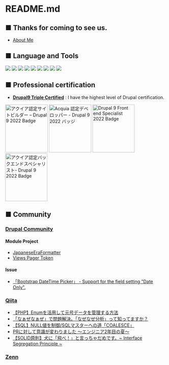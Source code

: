 # README.md
## ■ Thanks for coming to see us.
- [About Me](https://www.umekikazuya.me/)

## ■ Language and Tools
<p style="display: inline">
  <img src="https://img.shields.io/badge/-drupal-0678BE.svg?logo=drupal&style=for-the-badge">
  <img src="https://img.shields.io/badge/-Php-777BB4.svg?logo=php&style=for-the-badge&logoColor=white">
  <img src="https://img.shields.io/badge/-Symfony-000000.svg?logo=symfony&style=for-the-badge">
  <img src="https://img.shields.io/badge/-React-20232A?style=for-the-badge&logo=react&logoColor=61DAFB">
  <img src="https://img.shields.io/badge/-TypeScript-000000.svg?style=for-the-badge&logo=typescript&logoColor=61DAFB">
  <img src="https://img.shields.io/badge/-JavaScript-000000.svg?style=for-the-badge&logo=JavaScript&logoColor=F7DF1E">
  <img src="https://img.shields.io/badge/-Html5-E34F26.svg?style=for-the-badge&logo=Html5&logoColor=white">
  <img src="https://img.shields.io/badge/-Css3-1572B6.svg?style=for-the-badge&logo=Css3">
  <img src="https://img.shields.io/badge/-Sass-CC6699.svg?style=for-the-badge&logo=Sass&logoColor=white">
</p>

## ■ Professional certification
- **[Drupal9 Triple Certified](https://certification.acquia.com/user/18866)** : I have the highest level of Drupal certification.
<p align="left">
  <img
src="https://dev.acquia.com/sites/default/files/images/Acquia%252520Certification%252520Badge_Drupal%252520Site%252520Builder_Drupal%2525209_0_5_0.svg"
    width="133" height="150" alt="アクイア認定サイトビルダー – Drupal 9 2022 Badge" loading="lazy" typeof="foaf:Image">
  <img src="https://dev.acquia.com/sites/default/files/images/Acquia%252520Certification%252520Badge_Developer_Drupal%2525209_0_8_0.svg"
    width="133" height="150" alt="Acquia 認定デベロッパー - Drupal 9 2022 バッジ" loading="lazy" typeof="foaf:Image">
  <img src="https://dev.acquia.com/sites/default/files/images/Acquia%252520Certification%252520Badge_Front%252520End%252520Specialist_Drupal%2525209_0_4.svg"
    width="132" height="150" alt="Drupal 9 Front end Specialist 2022 Badge" loading="lazy" typeof="foaf:Image">
    <img src="https://dev.acquia.com/sites/default/files/images/Acquia%2520Certification%2520Badge_Back%2520End%2520Specialist_Drupal%25209.svg"
    width="132" height="150" alt="アクイア認定バックエンドスペシャリスト- Drupal 9 2022 Badge" loading="lazy" typeof="foaf:Image">
</p>

## ■ Community
### [Drupal Community](https://www.drupal.org/user/3748259)
#### Module Project
- [JapaneseEraFormatter](https://www.drupal.org/project/japanese_era_formatter)
- [Views Pager Token](https://www.drupal.org/project/views_pager_token)
#### Issue
- [「Bootstrap DateTime Picker」 - Support for the field setting "Date Only".](https://www.drupal.org/project/bootstrap_datetime_picker/issues/3424515)

### [Qiita](https://qiita.com/umekikazuya)
- [【PHP】Enumを活用して元号データを管理する方法](https://qiita.com/umekikazuya/items/31eabf4f3749eb7a3d16)
- [「なぁぜなぁぜ」で問題解決。「なぜなぜ分析」って知ってますか？](https://qiita.com/umekikazuya/items/d8a709438b76f2bc054d)
- [【SQL】NULL値を制御/SQLマスターへの道「COALESCE」](https://qiita.com/umekikazuya/items/61c16a36824c334e31e5)
- [PRに対して意識が変わりました 〜エンジニア2年目の夏〜](https://qiita.com/umekikazuya/items/a3260117bbc64e6673c3)
- [【SOLID原則】犬に「飛べ！」と言っちゃだめです。~ Interface Segregation Principle ~](https://qiita.com/umekikazuya/items/a8751e422bf198cde70f)
### [Zenn](https://zenn.dev/kazu_u)
